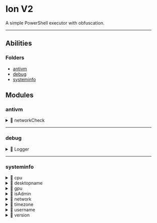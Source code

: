 <div style="background-image: url('https://eionv.github.io/net/assets/images/268e0b01144607b38cec0309896893c7.png'); background-size: cover; background-repeat: no-repeat; background-position: center; padding: 20px; border-radius: 10px;">

# Ion V2

A simple PowerShell executor with obfuscation.

---

## Abilities

<h3>Folders</h3>
<ul>
  <li><a href="#antivm">antivm</a></li>
  <li><a href="#debug">debug</a></li>
  <li><a href="#systeminfo">systeminfo</a></li>
</ul>

## Modules

### <a id="antivm"></a>antivm

<details>
Details about the `antivm` folder.
<summary>📁 networkCheck</summary>
<table>
  <tr>
      <ul>
        <li><a href="ion.v2/core/antivm/networkCheck/check_network.hpp">check_network.hpp</a></li>
        <li><a href="ion.v2/core/antivm/networkCheck/check_network.cpp">check_network.cpp</a></li>
      </ul>
    </td>
  </tr>
</table>
</details>

---

### <a id="debug"></a>debug

<details>
Details about the `debug` folder.
<summary>📁 Logger</summary>
<table>
  <tr>
    <td>
      <ul>
        <li><a href="ion.v2/core/debug/Logger/Logger.hpp">Logger.hpp</a></li>
        <li><a href="ion.v2/core/debug/Logger/Logger.cpp">Logger.cpp</a></li>
      </ul>
    </td>
  </tr>
</table>
</details>

---

### <a id="systeminfo"></a>systeminfo

<details>
Details about the `systeminfo` folder.
<summary>📁 cpu</summary>
<table>
  <tr>
    <td>
      <ul>
        <li><a href="ion.v2/core/systeminfo/cpu/cpu.hpp">cpu.hpp</a></li>
        <li><a href="ion.v2/core/systeminfo/cpu/cpu.cpp">cpu.cpp</a></li>
      </ul>
    </td>
  </tr>
</table>
</details>

<details>
<summary>📁 desktopname</summary>
<table>
  <tr>
    <td>
      <ul>
        <li><a href="ion.v2/core/systeminfo/desktopname/desktopName.hpp">desktopName.hpp</a></li>
        <li><a href="ion.v2/core/systeminfo/desktopname/desktopName.cpp">desktopName.cpp</a></li>
      </ul>
    </td>
  </tr>
</table>
</details>

<details>
<summary>📁 gpu</summary>
<table>
  <tr>
    <td>
      <ul>
        <li><a href="ion.v2/core/systeminfo/gpu/gpu.hpp">gpu.hpp</a></li>
        <li><a href="ion.v2/core/systeminfo/gpu/gpu.cpp">gpu.cpp</a></li>
      </ul>
    </td>
  </tr>
</table>
</details>

<details>
<summary>📁 isAdmin</summary>
<table>
  <tr>
    <td>
      <ul>
        <li><a href="ion.v2/core/systeminfo/isAdmin/isAdmin.hpp">isAdmin.hpp</a></li>
        <li><a href="ion.v2/core/systeminfo/isAdmin/isAdmin.cpp">isAdmin.cpp</a></li>
      </ul>
    </td>
  </tr>
</table>
</details>

<details>
<summary>📁 network</summary>
<table>
  <tr>
    <td>
      <ul>
        <li><a href="ion.v2/core/systeminfo/network/network.hpp">network.hpp</a></li>
        <li><a href="ion.v2/core/systeminfo/network/network.cpp">network.cpp</a></li>
      </ul>
    </td>
  </tr>
</table>
</details>

<details>
<summary>📁 timezone</summary>
<table>
  <tr>
    <td>
      <ul>
        <li><a href="ion.v2/core/systeminfo/timezone/getTimezone.hpp">getTimezone.hpp</a></li>
        <li><a href="ion.v2/core/systeminfo/timezone/getTimezone.cpp">getTimezone.cpp</a></li>
      </ul>
    </td>
  </tr>
</table>
</details>

<details>
<summary>📁 username</summary>
<table>
  <tr>
    <td>
      <ul>
        <li><a href="ion.v2/core/systeminfo/username/OS_Username.hpp">OS_Username.hpp</a></li>
        <li><a href="ion.v2/core/systeminfo/username/OS_Username.cpp">OS_Username.cpp</a></li>
      </ul>
    </td>
  </tr>
</table>
</details>

<details>
<summary>📁 version</summary>
<table>
  <tr>
    <td>
      <ul>
        <li><a href="ion.v2/core/systeminfo/version/version.hpp">version.hpp</a></li>
        <li><a href="ion.v2/core/systeminfo/version/version.cpp">version.cpp</a></li>
      </ul>
    </td>
  </tr>
</table>
</details>

</div>
